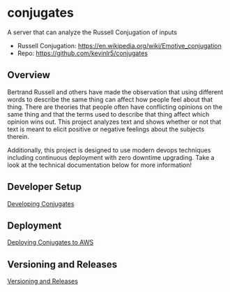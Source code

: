 # conjugates

A server that can analyze the Russell Conjugation of inputs

- Russell Conjugation: https://en.wikipedia.org/wiki/Emotive_conjugation
- Repo: https://github.com/kevinlr5/conjugates

## Overview

Bertrand Russell and others have made the observation that using different words to describe the same thing can affect how people feel about that thing. There are theories that people often have conflicting opinions on the same thing and that the terms used to describe that thing affect which opinion wins out. This project analyzes text and shows whether or not that text is meant to elicit positive or negative feelings about the subjects therein.

Additionally, this project is designed to use modern devops techniques including continuous deployment with zero downtime upgrading. Take a look at the technical documentation below for more information!

## Developer Setup

[Developing Conjugates](docs/development.md)

## Deployment

[Deploying Conjugates to AWS](docs/deployment.md)

## Versioning and Releases

[Versioning and Releases](docs/versioning.md)